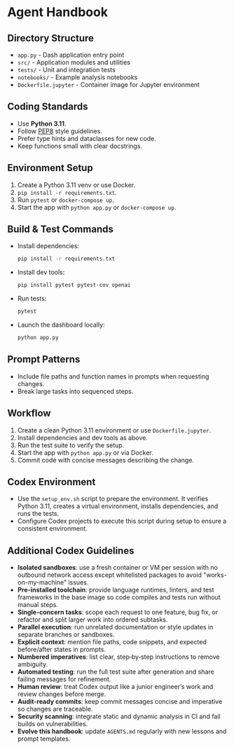# Agent Handbook

## Directory Structure
- `app.py` - Dash application entry point
- `src/` - Application modules and utilities
- `tests/` - Unit and integration tests
- `notebooks/` - Example analysis notebooks
- `Dockerfile.jupyter` - Container image for Jupyter environment

## Coding Standards
- Use **Python 3.11**.
- Follow [PEP8](https://peps.python.org/pep-0008/) style guidelines.
- Prefer type hints and dataclasses for new code.
- Keep functions small with clear docstrings.

## Environment Setup
1. Create a Python 3.11 venv or use Docker.
2. `pip install -r requirements.txt`.
3. Run `pytest` or `docker-compose up`.
4. Start the app with `python app.py` or `docker-compose up`.

## Build & Test Commands
- Install dependencies:
  ```bash
  pip install -r requirements.txt
  ```
- Install dev tools:
  ```bash
  pip install pytest pytest-cov openai
  ```
- Run tests:
  ```bash
  pytest
  ```
- Launch the dashboard locally:
  ```bash
  python app.py
  ```

## Prompt Patterns
- Include file paths and function names in prompts when requesting changes.
- Break large tasks into sequenced steps.

## Workflow
1. Create a clean Python 3.11 environment or use `Dockerfile.jupyter`.
2. Install dependencies and dev tools as above.
3. Run the test suite to verify the setup.
4. Start the app with `python app.py` or via Docker.
5. Commit code with concise messages describing the change.

## Codex Environment
- Use the `setup_env.sh` script to prepare the environment. It verifies
  Python 3.11, creates a virtual environment, installs dependencies, and
  runs the tests.
- Configure Codex projects to execute this script during setup to ensure
  a consistent environment.

## Additional Codex Guidelines
- **Isolated sandboxes**: use a fresh container or VM per session with no
  outbound network access except whitelisted packages to avoid "works-on-my-machine" issues.
- **Pre-installed toolchain**: provide language runtimes, linters, and test
  frameworks in the base image so code compiles and tests run without manual steps.
- **Single-concern tasks**: scope each request to one feature, bug fix, or
  refactor and split larger work into ordered subtasks.
- **Parallel execution**: run unrelated documentation or style updates in
  separate branches or sandboxes.
- **Explicit context**: mention file paths, code snippets, and expected
  before/after states in prompts.
- **Numbered imperatives**: list clear, step‑by‑step instructions to remove
  ambiguity.
- **Automated testing**: run the full test suite after generation and share
  failing messages for refinement.
- **Human review**: treat Codex output like a junior engineer’s work and review
  changes before merge.
- **Audit-ready commits**: keep commit messages concise and imperative so
  changes are traceable.
- **Security scanning**: integrate static and dynamic analysis in CI and fail
  builds on vulnerabilities.
- **Evolve this handbook**: update `AGENTS.md` regularly with new lessons and
  prompt templates.

